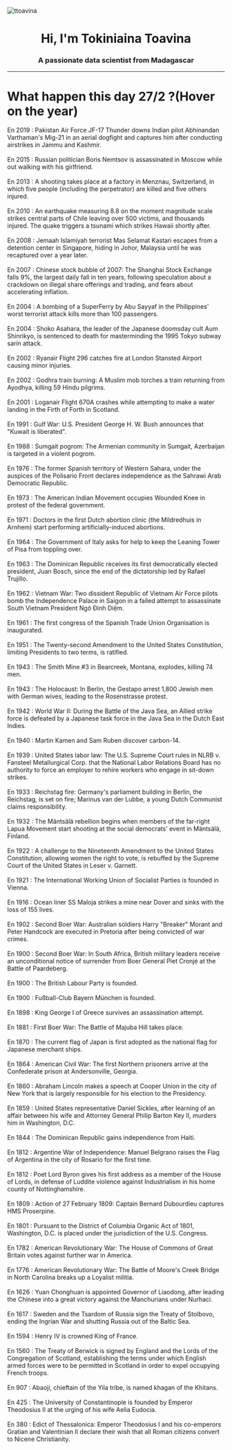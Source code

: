 
<p align="left"> <img src="https://komarev.com/ghpvc/?username=ttoavina&label=Profile%20views&color=0e75b6&style=flat" alt="ttoavina" /> </p>
<h1 align="center">Hi, I'm Tokiniaina Toavina</h1>
<h3 align="center">A passionate data scientist from Madagascar</h3>
    
<hr/>
<h1> What happen this day 27/2 ?(Hover on the year)</h1>

En 2019 : Pakistan Air Force JF-17 Thunder downs Indian pilot Abhinandan Varthaman's Mig-21 in an aerial dogfight and captures him after conducting airstrikes in Jammu and Kashmir.
<br/><br/>
En 2015 : Russian politician Boris Nemtsov is assassinated in Moscow while out walking with his girlfriend.
<br/><br/>
En 2013 : A shooting takes place at a factory in Menznau, Switzerland, in which five people (including the perpetrator) are killed and five others injured.
<br/><br/>
En 2010 : An earthquake measuring 8.8 on the moment magnitude scale strikes central parts of Chile leaving over 500 victims, and thousands injured. The quake triggers a tsunami which strikes Hawaii shortly after.
<br/><br/>
En 2008 : Jemaah Islamiyah terrorist Mas Selamat Kastari escapes from a detention center in Singapore, hiding in Johor, Malaysia until he was recaptured over a year later.
<br/><br/>
En 2007 : Chinese stock bubble of 2007: The Shanghai Stock Exchange falls 9%, the largest daily fall in ten years, following speculation about a crackdown on illegal share offerings and trading, and fears about accelerating inflation.
<br/><br/>
En 2004 : A bombing of a SuperFerry by Abu Sayyaf in the Philippines' worst terrorist attack kills more than 100 passengers.
<br/><br/>
En 2004 : Shoko Asahara, the leader of the Japanese doomsday cult Aum Shinrikyo, is sentenced to death for masterminding the 1995 Tokyo subway sarin attack.
<br/><br/>
En 2002 : Ryanair Flight 296 catches fire at London Stansted Airport causing minor injuries.
<br/><br/>
En 2002 : Godhra train burning: A Muslim mob torches a train returning from Ayodhya, killing 59 Hindu pilgrims.
<br/><br/>
En 2001 : Loganair Flight 670A crashes while attempting to make a water landing in the Firth of Forth in Scotland.
<br/><br/>
En 1991 : Gulf War: U.S. President George H. W. Bush announces that "Kuwait is liberated".
<br/><br/>
En 1988 : Sumgait pogrom: The Armenian community in Sumgait, Azerbaijan is targeted in a violent pogrom.
<br/><br/>
En 1976 : The former Spanish territory of Western Sahara, under the auspices of the Polisario Front declares independence as the Sahrawi Arab Democratic Republic.
<br/><br/>
En 1973 : The American Indian Movement occupies Wounded Knee in protest of the federal government.
<br/><br/>
En 1971 : Doctors in the first Dutch abortion clinic (the Mildredhuis in Arnhem) start performing artificially-induced abortions.
<br/><br/>
En 1964 : The Government of Italy asks for help to keep the Leaning Tower of Pisa from toppling over.
<br/><br/>
En 1963 : The Dominican Republic receives its first democratically elected president, Juan Bosch, since the end of the dictatorship led by Rafael Trujillo.
<br/><br/>
En 1962 : Vietnam War: Two dissident Republic of Vietnam Air Force pilots bomb the Independence Palace in Saigon in a failed attempt to assassinate South Vietnam President Ngô Đình Diệm.
<br/><br/>
En 1961 : The first congress of the Spanish Trade Union Organisation is inaugurated.
<br/><br/>
En 1951 : The Twenty-second Amendment to the United States Constitution, limiting Presidents to two terms, is ratified.
<br/><br/>
En 1943 : The Smith Mine #3 in Bearcreek, Montana, explodes, killing 74 men.
<br/><br/>
En 1943 : The Holocaust: In Berlin, the Gestapo arrest 1,800 Jewish men with German wives, leading to the Rosenstrasse protest.
<br/><br/>
En 1942 : World War II: During the Battle of the Java Sea, an Allied strike force is defeated by a Japanese task force in the Java Sea in the Dutch East Indies.
<br/><br/>
En 1940 : Martin Kamen and Sam Ruben discover carbon-14.
<br/><br/>
En 1939 : United States labor law: The U.S. Supreme Court rules in NLRB v. Fansteel Metallurgical Corp. that the National Labor Relations Board has no authority to force an employer to rehire workers who engage in sit-down strikes.
<br/><br/>
En 1933 : Reichstag fire: Germany's parliament building in Berlin, the Reichstag, is set on fire; Marinus van der Lubbe, a young Dutch Communist claims responsibility.
<br/><br/>
En 1932 : The Mäntsälä rebellion begins when members of the far-right Lapua Movement start shooting at the social democrats' event in Mäntsälä, Finland.
<br/><br/>
En 1922 : A challenge to the Nineteenth Amendment to the United States Constitution, allowing women the right to vote, is rebuffed by the Supreme Court of the United States in Leser v. Garnett.
<br/><br/>
En 1921 : The International Working Union of Socialist Parties is founded in Vienna.
<br/><br/>
En 1916 : Ocean liner SS Maloja strikes a mine near Dover and sinks with the loss of 155 lives.
<br/><br/>
En 1902 : Second Boer War: Australian soldiers Harry "Breaker" Morant and Peter Handcock are executed in Pretoria after being convicted of war crimes.
<br/><br/>
En 1900 : Second Boer War: In South Africa, British military leaders receive an unconditional notice of surrender from Boer General Piet Cronjé at the Battle of Paardeberg.
<br/><br/>
En 1900 : The British Labour Party is founded.
<br/><br/>
En 1900 : Fußball-Club Bayern München is founded.
<br/><br/>
En 1898 : King George I of Greece survives an assassination attempt.
<br/><br/>
En 1881 : First Boer War: The Battle of Majuba Hill takes place.
<br/><br/>
En 1870 : The current flag of Japan is first adopted as the national flag for Japanese merchant ships.
<br/><br/>
En 1864 : American Civil War: The first Northern prisoners arrive at the Confederate prison at Andersonville, Georgia.
<br/><br/>
En 1860 : Abraham Lincoln makes a speech at Cooper Union in the city of New York that is largely responsible for his election to the Presidency.
<br/><br/>
En 1859 : United States representative Daniel Sickles, after learning of an affair between his wife and Attorney General Philip Barton Key II, murders him in Washington, D.C.
<br/><br/>
En 1844 : The Dominican Republic gains independence from Haiti.
<br/><br/>
En 1812 : Argentine War of Independence: Manuel Belgrano raises the Flag of Argentina in the city of Rosario for the first time.
<br/><br/>
En 1812 : Poet Lord Byron gives his first address as a member of the House of Lords, in defense of Luddite violence against Industrialism in his home county of Nottinghamshire.
<br/><br/>
En 1809 : Action of 27 February 1809: Captain Bernard Dubourdieu captures HMS Proserpine.
<br/><br/>
En 1801 : Pursuant to the District of Columbia Organic Act of 1801, Washington, D.C. is placed under the jurisdiction of the U.S. Congress.
<br/><br/>
En 1782 : American Revolutionary War: The House of Commons of Great Britain votes against further war in America.
<br/><br/>
En 1776 : American Revolutionary War: The Battle of Moore's Creek Bridge in North Carolina breaks up a Loyalist militia.
<br/><br/>
En 1626 : Yuan Chonghuan is appointed Governor of Liaodong, after leading the Chinese into a great victory against the Manchurians under Nurhaci.
<br/><br/>
En 1617 : Sweden and the Tsardom of Russia sign the Treaty of Stolbovo, ending the Ingrian War and shutting Russia out of the Baltic Sea.
<br/><br/>
En 1594 : Henry IV is crowned King of France.
<br/><br/>
En 1560 : The Treaty of Berwick is signed by England and the Lords of the Congregation of Scotland, establishing the terms under which English armed forces were to be permitted in Scotland in order to expel occupying French troops.
<br/><br/>
En 907 : Abaoji, chieftain of the Yila tribe, is named khagan of the Khitans.
<br/><br/>
En 425 : The University of Constantinople is founded by Emperor Theodosius II at the urging of his wife Aelia Eudocia.
<br/><br/>
En 380 : Edict of Thessalonica: Emperor Theodosius I and his co-emperors Gratian and Valentinian II declare their wish that all Roman citizens convert to Nicene Christianity.
<br/><br/>
